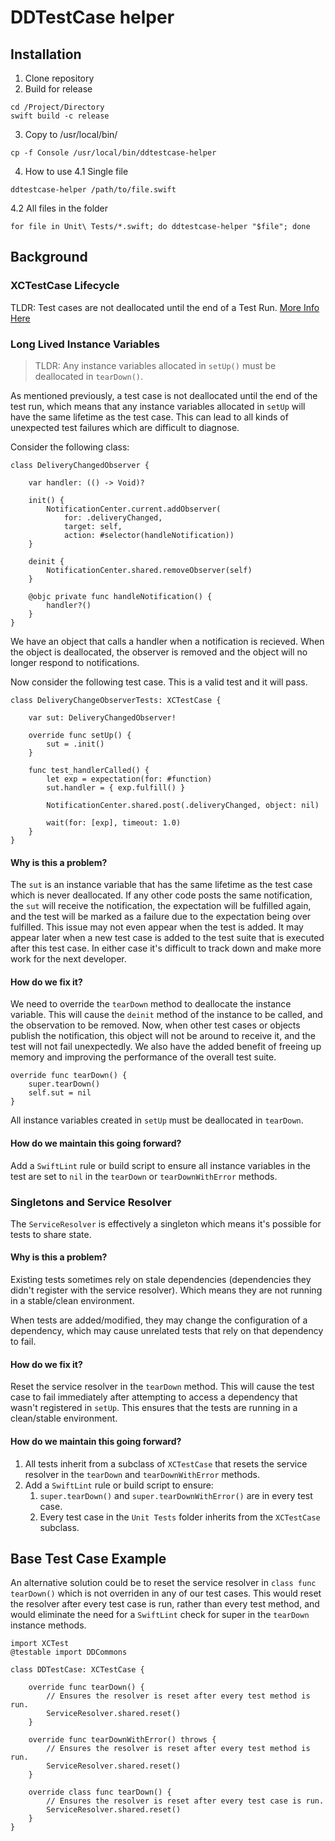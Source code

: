 # DDTestCase helper

## Installation

1. Clone repository
2. Build for release
```
cd /Project/Directory
swift build -c release
```
3. Copy to /usr/local/bin/
```
cp -f Console /usr/local/bin/ddtestcase-helper 
```
4. How to use
4.1 Single file
```
ddtestcase-helper /path/to/file.swift
```
4.2 All files in the folder
```
for file in Unit\ Tests/*.swift; do ddtestcase-helper "$file"; done
```


## Background

### XCTestCase Lifecycle

TLDR: Test cases are not deallocated until the end of a Test Run.
[More Info Here](https://qualitycoding.org/xctestcase-teardown/)

### Long Lived Instance Variables

> TLDR: Any instance variables allocated in `setUp()` must be deallocated in `tearDown()`.

As mentioned previously, a test case is not deallocated until the end of the test run, which means that any instance variables allocated in `setUp` will have the same lifetime as the test case. This can lead to all kinds of unexpected test failures which are difficult to diagnose. 

Consider the following class:

```
class DeliveryChangedObserver { 

    var handler: (() -> Void)?

    init() { 
        NotificationCenter.current.addObserver(
            for: .deliveryChanged, 
            target: self, 
            action: #selector(handleNotification))
    }
    
    deinit { 
        NotificationCenter.shared.removeObserver(self)
    }
    
    @objc private func handleNotification() { 
        handler?()
    }
}
```

We have an object that calls a handler when a notification is recieved. When the object is deallocated, the observer is removed and the object will no longer respond to notifications.

Now consider the following test case. This is a valid test and it will pass.

```
class DeliveryChangeObserverTests: XCTestCase { 

    var sut: DeliveryChangedObserver!
    
    override func setUp() { 
        sut = .init()
    }
    
    func test_handlerCalled() { 
        let exp = expectation(for: #function)
        sut.handler = { exp.fulfill() }
        
        NotificationCenter.shared.post(.deliveryChanged, object: nil)
        
        wait(for: [exp], timeout: 1.0)
    }
}
```

#### Why is this a problem? 

The `sut` is an instance variable that has the same lifetime as the test case which is never deallocated. If any other code posts the same notification, the `sut` will receive the notification, the expectation will be fulfilled again, and the test will be marked as a failure due to the expectation being over fulfilled. This issue may not even appear when the test is added. It may appear later when a new test case is added to the test suite that is executed after this test case. In either case it's difficult to track down and make more work for the next developer.

#### How do we fix it?

We need to override the `tearDown` method to deallocate the instance variable. This will cause the `deinit` method of the instance to be called, and the observation to be removed. Now, when other test cases or objects publish the notification, this object will not be around to receive it, and the test will not fail unexpectedly. We also have the added benefit of freeing up memory and improving the performance of the overall test suite.

```
override func tearDown() {
    super.tearDown()
    self.sut = nil
}
```

All instance variables created in `setUp` must be deallocated in `tearDown`.

#### How do we maintain this going forward?

Add a `SwiftLint` rule or build script to ensure all instance variables in the test are set to `nil` in the `tearDown` or `tearDownWithError` methods.


### Singletons and Service Resolver

The `ServiceResolver` is effectively a singleton which means it's possible for tests to share state.

#### Why is this a problem?

Existing tests sometimes rely on stale dependencies (dependencies they didn't register with the service resolver). Which means they are not running in a stable/clean environment. 

When tests are added/modified, they may change the configuration of a dependency, which may cause unrelated tests that rely on that dependency to fail.

#### How do we fix it?

Reset the service resolver in the `tearDown` method. This will cause the test case to fail immediately after attempting to access a dependency that wasn't registered in `setUp`. This ensures that the tests are running in a clean/stable environment.

#### How do we maintain this going forward?

1. All tests inherit from a subclass of `XCTestCase` that resets the service resolver in the `tearDown` and `tearDownWithError` methods.
2. Add a `SwiftLint` rule or build script to ensure:
    1. `super.tearDown()` and `super.tearDownWithError()` are in every test case.
    2. Every test case in the `Unit Tests` folder inherits from the `XCTestCase` subclass.

## Base Test Case Example

An alternative solution could be to reset the service resolver in `class func tearDown()` which is not overriden in any of our test cases. This would reset the resolver after every test case is run, rather than every test method, and would eliminate the need for a `SwiftLint` check for super in the `tearDown` instance methods.

```
import XCTest
@testable import DDCommons

class DDTestCase: XCTestCase {

    override func tearDown() {
        // Ensures the resolver is reset after every test method is run.
        ServiceResolver.shared.reset()
    }
    
    override func tearDownWithError() throws {
        // Ensures the resolver is reset after every test method is run.
        ServiceResolver.shared.reset()
    }
    
    override class func tearDown() {
        // Ensures the resolver is reset after every test case is run.
        ServiceResolver.shared.reset()
    }
}
```
